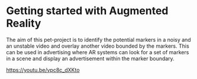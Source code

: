 # Getting started with Augmented Reality
The aim of this pet-project is to identify the potential markers in a noisy and an unstable video and overlay another video bounded by the markers. 
This can be used in advertising where AR systems can look for a set of markers in a scene and display an advertisement within the marker boundary. 

https://youtu.be/vpc8c_dXKto
